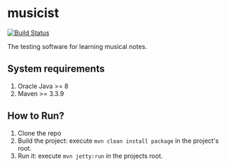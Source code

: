 # musicist
[![Build Status](https://travis-ci.org/aistomin/musicist.svg?branch=master)](https://travis-ci.org/aistomin/musicist)

The testing software for learning musical notes.

## System requirements
1. Oracle Java >= 8
2. Maven >= 3.3.9

## How to Run?
1. Clone the repo
2. Build the project: execute ```mvn clean install package``` in the project's root.
2. Run it: execute ```mvn jetty:run``` in the projects root.